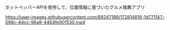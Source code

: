 ホットペッパーAPIを使用して、位置情報に基づいたグルメ推薦アプリ



https://user-images.githubusercontent.com/89247188/172814816-1d771147-098c-44cc-96a9-4464fe901530.mp4


